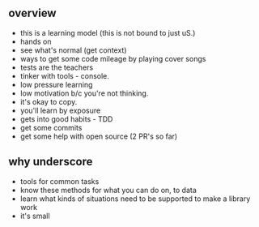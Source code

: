 ## overview
- this is a learning model (this is not bound to just uS.)
- hands on
- see what's normal (get context)
- ways to get some code mileage by playing cover songs
- tests are the teachers
- tinker with tools - console.
- low pressure learning
- low motivation b/c you're not thinking.
- it's okay to copy.
- you'll learn by exposure
- gets into good habits - TDD
- get some commits
- get some help with open source (2 PR's so far)

## why underscore
- tools for common tasks
- know these methods for what you can do on, to data
- learn what kinds of situations need to be supported to make a library work
- it's small
